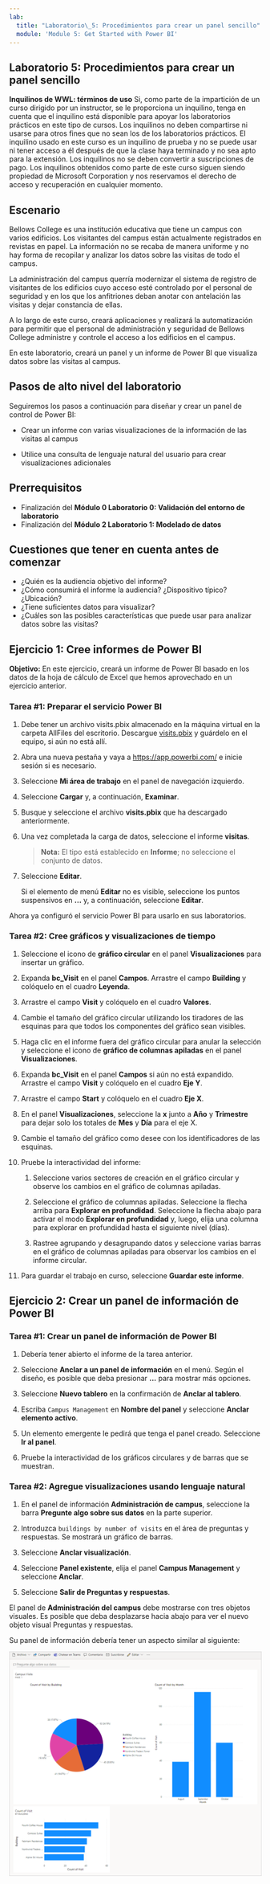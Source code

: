 ```yaml
---
lab:
  title: "Laboratorio\_5: Procedimientos para crear un panel sencillo"
  module: 'Module 5: Get Started with Power BI'
---
```


## Laboratorio 5: Procedimientos para crear un panel sencillo

**Inquilinos de WWL: términos de uso** Si, como parte de la impartición de un curso dirigido por un instructor, se le proporciona un inquilino, tenga en cuenta que el inquilino está disponible para apoyar los laboratorios prácticos en este tipo de cursos. Los inquilinos no deben compartirse ni usarse para otros fines que no sean los de los laboratorios prácticos. El inquilino usado en este curso es un inquilino de prueba y no se puede usar ni tener acceso a él después de que la clase haya terminado y no sea apto para la extensión. Los inquilinos no se deben convertir a suscripciones de pago. Los inquilinos obtenidos como parte de este curso siguen siendo propiedad de Microsoft Corporation y nos reservamos el derecho de acceso y recuperación en cualquier momento. 

## Escenario

Bellows College es una institución educativa que tiene un campus con varios edificios. Los visitantes del campus están actualmente registrados en revistas en papel. La información no se recaba de manera uniforme y no hay forma de recopilar y analizar los datos sobre las visitas de todo el campus.

La administración del campus querría modernizar el sistema de registro de visitantes de los edificios cuyo acceso esté controlado por el personal de seguridad y en los que los anfitriones deban anotar con antelación las visitas y dejar constancia de ellas.

A lo largo de este curso, creará aplicaciones y realizará la automatización para permitir que el personal de administración y seguridad de Bellows College administre y controle el acceso a los edificios en el campus.

En este laboratorio, creará un panel y un informe de Power BI que visualiza datos sobre las visitas al campus.

## Pasos de alto nivel del laboratorio

Seguiremos los pasos a continuación para diseñar y crear un panel de control de Power BI:

-   Crear un informe con varias visualizaciones de la información de las visitas al campus

-   Utilice una consulta de lenguaje natural del usuario para crear visualizaciones adicionales

## Prerrequisitos

- Finalización del **Módulo 0 Laboratorio 0: Validación del entorno de laboratorio**
- Finalización del **Módulo 2 Laboratorio 1: Modelado de datos**

## Cuestiones que tener en cuenta antes de comenzar

-   ¿Quién es la audiencia objetivo del informe?
-   ¿Cómo consumirá el informe la audiencia? ¿Dispositivo típico? ¿Ubicación?
-   ¿Tiene suficientes datos para visualizar?
-   ¿Cuáles son las posibles características que puede usar para analizar datos sobre las visitas?

## Ejercicio 1: Cree informes de Power BI

**Objetivo:** En este ejercicio, creará un informe de Power BI basado en los datos de la hoja de cálculo de Excel que hemos aprovechado en un ejercicio anterior.

### Tarea \#1: Preparar el servicio Power BI

1.  Debe tener un archivo visits.pbix almacenado en la máquina virtual en la carpeta AllFiles del escritorio. Descargue [visits.pbix](https://github.com/MicrosoftLearning/PL-900-Microsoft-Power-Platform-Fundamentals/raw/master/Allfiles/visits.pbix) y guárdelo en el equipo, si aún no está allí.

2.  Abra una nueva pestaña y vaya a <https://app.powerbi.com/> e inicie sesión si es necesario.

3.  Seleccione **Mi área de trabajo** en el panel de navegación izquierdo.

5.  Seleccione **Cargar** y, a continuación, **Examinar**.

6.  Busque y seleccione el archivo **visits.pbix** que ha descargado anteriormente. 

7.  Una vez completada la carga de datos, seleccione el informe **visitas**.

    > **Nota:** El tipo está establecido en **Informe**; no seleccione el conjunto de datos.

8.  Seleccione **Editar**. 

    Si el elemento de menú **Editar** no es visible, seleccione los puntos suspensivos en **...** y, a continuación, seleccione **Editar**.

Ahora ya configuró el servicio Power BI para usarlo en sus laboratorios.


### Tarea \#2: Cree gráficos y visualizaciones de tiempo

1.  Seleccione el icono de **gráfico circular** en el panel **Visualizaciones** para insertar un gráfico.

2.  Expanda **bc_Visit** en el panel **Campos**. Arrastre el campo **Building** y colóquelo en el cuadro **Leyenda**.

3.  Arrastre el campo **Visit** y colóquelo en el cuadro **Valores**.

4.  Cambie el tamaño del gráfico circular utilizando los tiradores de las esquinas para que todos los componentes del gráfico sean visibles.

5.  Haga clic en el informe fuera del gráfico circular para anular la selección y seleccione el icono de **gráfico de columnas apiladas** en el panel **Visualizaciones**.

6.  Expanda **bc_Visit** en el panel **Campos** si aún no está expandido. Arrastre el campo **Visit** y colóquelo en el cuadro **Eje Y**.

7.  Arrastre el campo **Start** y colóquelo en el cuadro **Eje X**.

8.  En el panel **Visualizaciones**, seleccione la **x** junto a **Año** y **Trimestre** para dejar solo los totales de **Mes** y **Día** para el eje X.

9.  Cambie el tamaño del gráfico como desee con los identificadores de las esquinas.

10. Pruebe la interactividad del informe:

    1.  Seleccione varios sectores de creación en el gráfico circular y observe los cambios en el gráfico de columnas apiladas.

    2.  Seleccione el gráfico de columnas apiladas. Seleccione la flecha arriba para **Explorar en profundidad**. Seleccione la flecha abajo para activar el modo **Explorar en profundidad** y, luego, elija una columna para explorar en profundidad hasta el siguiente nivel (días).

    3.  Rastree agrupando y desagrupando datos y seleccione varias barras en el gráfico de columnas apiladas para observar los cambios en el informe circular.

11. Para guardar el trabajo en curso, seleccione **Guardar este informe**.


## Ejercicio 2: Crear un panel de información de Power BI

### Tarea \#1: Crear un panel de información de Power BI

1.  Debería tener abierto el informe de la tarea anterior.

2.  Seleccione **Anclar a un panel de información** en el menú. Según el diseño, es posible que deba presionar **...** para mostrar más opciones.

3.  Seleccione **Nuevo tablero** en la confirmación de **Anclar al tablero**.

4.  Escriba `Campus Management` en **Nombre del panel** y seleccione **Anclar elemento activo**.

5.  Un elemento emergente le pedirá que tenga el panel creado. Seleccione **Ir al panel**.

6.  Pruebe la interactividad de los gráficos circulares y de barras que se muestran.


### Tarea \#2: Agregue visualizaciones usando lenguaje natural

1.  En el panel de información **Administración de campus**, seleccione la barra **Pregunte algo sobre sus datos** en la parte superior.

2.  Introduzca `buildings by number of visits` en el área de preguntas y respuestas. Se mostrará un gráfico de barras.

3.  Seleccione **Anclar visualización**.

4.  Seleccione **Panel existente**, elija el panel **Campus Management** y seleccione **Anclar**.

5.  Seleccione **Salir de Preguntas y respuestas**.

El panel de **Administración del campus** debe mostrarse con tres objetos visuales. Es posible que deba desplazarse hacia abajo para ver el nuevo objeto visual Preguntas y respuestas.

Su panel de información debería tener un aspecto similar al siguiente:

![](media/5-powerbi-result.png)
